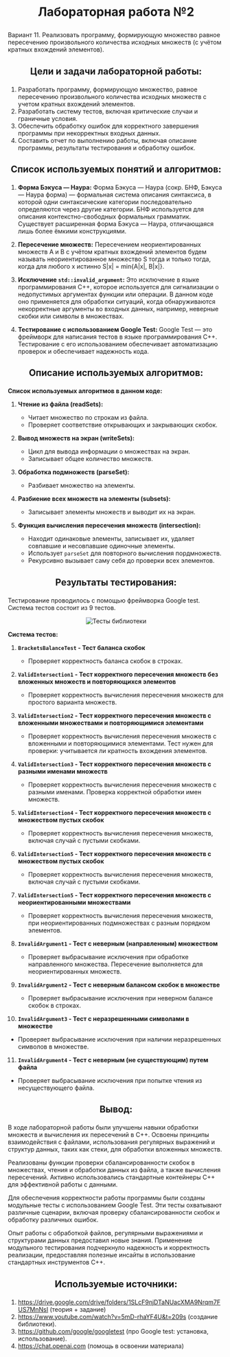 # <p align="center">Лабораторная работа №2</p>

Вариант 11. Реализовать программу, формирующую множество равное пересечению произвольного количества исходных множеств (с учётом кратных вхождений элементов).

## <p align="center">Цели и задачи лабораторной работы:</p>
1. Разработать программу, формирующую множество, равное пересечению произвольного количества исходных множеств с учетом кратных вхождений элементов.
2. Разработать систему тестов, включая критические случаи и граничные условия.
3. Обеспечить обработку ошибок для корректного завершения программы при некорректных входных данных.
4. Составить отчет по выполнению работы, включая описание программы, результаты тестирования и обработку ошибок.
   
## <p align="center">Список используемых понятий и алгоритмов:</p>
1. **Форма Бэкуса — Наура:**
Форма Бэкуса — Наура (сокр. БНФ, Бэкуса — Наура форма) — формальная система описания синтаксиса, в которой одни синтаксические категории последовательно определяются через другие категории. БНФ используется для описания контекстно-свободных формальных грамматик. Существует расширенная форма Бэкуса — Наура, отличающаяся лишь более ёмкими конструкциями.

2. **Пересечение множеств:**
Пересечением неориентированных множеств A и B с учётом кратных вхождений элементов будем называть неориентированное множество S тогда и только тогда, когда для любого x истинно S|x| = min{A|x|, B|x|}.

3. **Исключение `std::invalid_argument`:**
   Это исключение в языке программирования C++, которое используется для сигнализации о недопустимых аргументах функции или операции. В данном коде оно применяется для обработки ситуаций, когда обнаруживаются некорректные аргументы во входных данных, например, неверные скобки или символы в множествах.

4. **Тестирование с использованием Google Test:**
   Google Test — это фреймворк для написания тестов в языке программирования C++. Тестирование с его использованием обеспечивает автоматизацию проверок и обеспечивает надежность кода.

## <p align="center">Описание используемых алгоритмов:</p>
**Список используемых алгоритмов в данном коде:**

1. **Чтение из файла (readSets):**
   - Читает множество по строкам из файла.
   - Проверяет соответствие открывающих и закрывающих скобок.

2. **Вывод множеств на экран (writeSets):**
   - Цикл для вывода информации о множествах на экран.
   - Записывает общее количество множеств.

3. **Обработка подмножеств (parseSet):**
   - Разбивает множество на элементы.

4. **Разбиение всех множеств на элементы (subsets):**
   - Записывает элементы множеств и выводит их на экран.

5. **Функция вычисления пересечения множеств (intersection):**
   - Находит одинаковые элементы, записывает их, удаляет совпавшие и несовпавшие одиночные элементы.
   - Использует `parseSet` для повторного вычисления пордмножеств.
   - Рекурсивно вызывает саму себя до проверки всех элементов.

## <p align="center">Результаты тестирования:</p>
Тестирование проводилось с помощью фреймворка Google test. Система тестов состоит из 9 тестов.

<p align="center">
  <img src="https://github.com/iis-32170x/RPIIS/blob/%D0%A0%D0%BE%D0%BC%D0%B0%D0%BD%D1%87%D1%83%D0%BA_%D0%98/sem2/lab2/intersection.png?raw=true" alt="Тесты библиотеки">
</p>

**Система тестов:**

1. **`BracketsBalanceTest` - Тест баланса скобок**
   - Проверяет корректность баланса скобок в строках.

2. **`ValidIntersection1` - Тест корректного пересечения множеств без вложенных множеств и повторяющихся элементов**
   - Проверяет корректность вычисления пересечения множеств для простого варианта множеств.

3. **`ValidIntersection2` - Тест корректного пересечения множеств с вложенными множествами и повторяющимися элементами**
   - Проверяет корректность вычисления пересечения множеств с вложенными и повторяющимися элементами. Тест нужен для проверки: учитывается ли кратность вхождения элементов.

4. **`ValidIntersection3` - Тест корректного пересечения множеств с разными именами множеств**
   - Проверяет корректность вычисления пересечения множеств с разными именами. Проверка корректной обработки имен множеств.

5. **`ValidIntersection4` - Тест корректного пересечения множеств с множеством пустых скобок**
   - Проверяет корректность вычисления пересечения множеств, включая случай с пустыми скобками.
  
6. **`ValidIntersection5` - Тест корректного пересечения множеств с множеством пустых скобок**
   - Проверяет корректность вычисления пересечения множеств, включая случай с пустыми скобками.
  
7. **`ValidIntersection5` - Тест корректного пересечения множеств с неориентированными множествами**
   - Проверяет корректность вычисления пересечения множеств, при неориентированных подмножествах с разным порядком элементов.

8. **`InvalidArgument1` - Тест с неверным (направленным) множеством**
   - Проверяет выбрасывание исключения при обработке направленного множества. Пересечение выполняется для неориентированных множеств.

9. **`InvalidArgument2` - Тест с неверным балансом скобок в множестве**
   - Проверяет выбрасывание исключения при неверном балансе скобок в строках.

10. **`InvalidArgument3` - Тест с неразрешенными символами в множестве**
   - Проверяет выбрасывание исключения при наличии неразрешенных символов в множестве.

11. **`InvalidArgument4` - Тест с неверным (не существующим) путем файла**
   - Проверяет выбрасывание исключения при попытке чтения из несуществующего файла.

## <p align="center">Вывод:</p>

В ходе лабораторной работы были улучшены навыки обработки множеств и вычисления их пересечений в C++. Освоены принципы взаимодействия с файлами, использования регулярных выражений и структур данных, таких как стеки, для обработки вложенных множеств.

Реализованы функции проверки сбалансированности скобок в множествах, чтения и обработки данных из файла, а также вычисления пересечений. Активно использовались стандартные контейнеры C++ для эффективной работы с данными.

Для обеспечения корректности работы программы были созданы модульные тесты с использованием Google Test. Эти тесты охватывают различные сценарии, включая проверку сбалансированности скобок и обработку различных ошибок.

Опыт работы с обработкой файлов, регулярными выражениями и структурами данных предоставил новые знания. Применение модульного тестирования подчеркнуло надежность и корректность реализации, предоставляя полезные инсайты в использование стандартных инструментов C++.

## <p align="center">Используемые источники:</p>
1. https://drive.google.com/drive/folders/1SLcF9njDTaNUacXMA9Nrqm7FUS7MnNsI (теория + задание)
2. https://www.youtube.com/watch?v=5mD-rhaYF4U&t=209s (создание библиотеки).
3. https://github.com/google/googletest (про Google test: установка, использование).
4. https://chat.openai.com (помощь в освоении материала)
